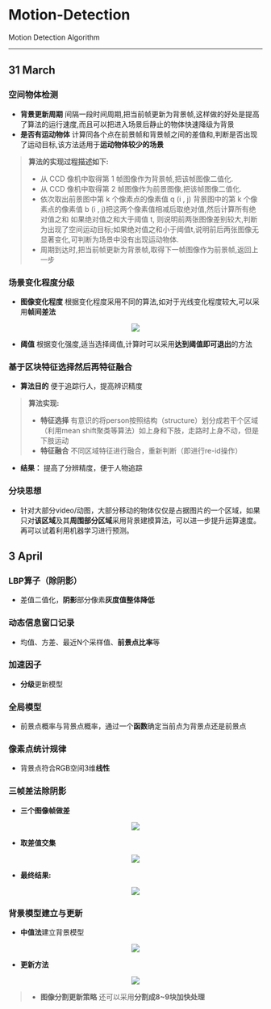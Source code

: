 # Motion-Detection<br>
Motion Detection Algorithm
***
## 31 March
### 空间物体检测
- **背景更新周期** 间隔一段时间周期,把当前帧更新为背景帧,这样做的好处是提高了算法的运行速度,而且可以把进入场景后静止的物体快速降级为背景
- **是否有运动物体** 计算同各个点在前景帧和背景帧之间的差值和,判断是否出现了运动目标,该方法适用于**运动物体较少的场景**<br>
> **算法的实现过程描述如下:**
> -  从 CCD 像机中取得第 1 帧图像作为背景帧,把该帧图像二值化.
> -  从 CCD 像机中取得第 2 帧图像作为前景图像,把该帧图像二值化.
> -  依次取出前景图中第 k 个像素点的像素值 q (i , j) 背景图中的第 k 个像素点的像素值 b (i , j)把这两个像素值相减后取绝对值,然后计算所有绝对值之和 如果绝对值之和大于阈值 t, 则说明前两张图像差别较大,判断为出现了空间运动目标;如果绝对值之和小于阈值t,说明前后两张图像无显著变化,可判断为场景中没有出现运动物体.
> -  周期到达时,把当前帧更新为背景帧,取得下一帧图像作为前景帧,返回上一步
### 场景变化程度分级
- **图像变化程度**  根据变化程度采用不同的算法,如对于光线变化程度较大,可以采用**帧间差法**

<div align=center><img src="http://latex.codecogs.com/gif.latex?\sum_{x}\sum_{y}{|f_{current}(x,y)-f_{previous}(x,y)|}"> </img></div>

- **阈值** 根据变化强度,适当选择阈值,计算时可以采用**达到阈值即可退出**的方法
### 基于区块特征选择然后再特征融合
- **算法目的** 便于追踪行人，提高辨识精度
> **算法实现:**
> - **特征选择** 有意识的将person按照结构（structure）划分成若干个区域（利用mean shift聚类等算法）如上身和下肢，走路时上身不动，但是下肢运动
> - **特征融合** 不同区域特征进行融合，重新判断（即进行re-id操作）
- **结果：** 提高了分辨精度，便于人物追踪
### 分块思想
- 针对大部分video/动图，大部分移动的物体仅仅是占据图片的一个区域，如果只对**该区域**及其**周围部分区域**采用背景建模算法，可以进一步提升运算速度。再可以试着利用机器学习进行预测。
## 3 April
### LBP算子（除阴影） 
- 差值二值化，**阴影**部分像素**灰度值整体降低**
### 动态信息窗口记录
- 均值、方差、最近N个采样值、**前景点比率**等
### 加速因子
- **分级**更新模型
### 全局模型
- 前景点概率与背景点概率，通过一个**函数**确定当前点为背景点还是前景点
### 像素点统计规律
- 背景点符合RGB空间3维**线性**
### 三帧差法除阴影
- **三个图像帧做差**

<div align=center><img src="http://latex.codecogs.com/gif.latex?\\\left\{\begin{matrix}D_{k}=F_{k}-F_{k-1}\\D_{k-1}=F_{k-1}-F_{k-2}\end{matrix}\right."> </img></div>

- **取差值交集**

<div align=center><img src="http://latex.codecogs.com/gif.latex?M_{k-1}=D_{k}\cap%20D_{k-1}"> </img></div>

- **最终结果:**


<div align=center><img src="http://latex.codecogs.com/gif.latex?M_{k}=D_{k}-M_{k-1}"> </img></div>

### 背景模型建立与更新
- **中值法**建立背景模型

<div align=center><img src="http://latex.codecogs.com/gif.latex?B(x,y)=median[I_0(x,y),I_1(x,y)...I_N-1(x,y)]"> </img></div>

- **更新方法**

<div align=center><img src="http://latex.codecogs.com/gif.latex?B_n(x,y)=\alpha%20\cdot%20B_{n-1}(x,y)+(1-\alpha%20)\cdot%20I_n(x,y)"> </img></div>

> - **图像分割更新策略**  还可以采用**分割成8~9块加快处理**
